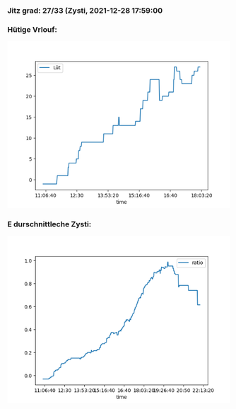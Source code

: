 ### Jitz grad: 27/33 (Zysti, 2021-12-28 17:59:00

### Hütige Vrlouf:
![Graph](Today.png)

### E durschnittleche Zysti:
![Graph](Zysti.png)